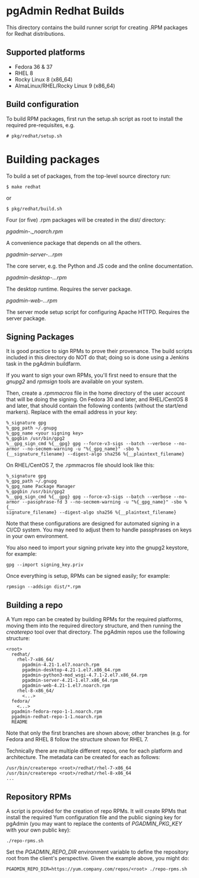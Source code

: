 # pgAdmin Redhat Builds

This directory contains the build runner script for creating .RPM packages for
Redhat distributions. 

## Supported platforms

* Fedora 36 & 37
* RHEL 8
* Rocky Linux 8 (x86_64)
* AlmaLinux/RHEL/Rocky Linux 9 (x86_64)

## Build configuration

To build RPM packages, first run the setup.sh script as root to install the 
required pre-requisites, e.g.

    # pkg/redhat/setup.sh

# Building packages

To build a set of packages, from the top-level source directory run:

    $ make redhat

or

    $ pkg/redhat/build.sh

Four (or five) .rpm packages will be created in the dist/ directory:

*pgadmin-<version>.<distro>_noarch.rpm*

A convenience package that depends on all the others.

*pgadmin-server-<version>.<distro>.<arch>.rpm*

The core server, e.g. the Python and JS code and the online documentation.

*pgadmin-desktop-<version>.<distro>.<arch>.rpm*

The desktop runtime. Requires the server package.

*pgadmin-web-<version>.<distro>.<arch>.rpm*

The server mode setup script for configuring Apache HTTPD. Requires the server 
package.

## Signing Packages

It is good practice to sign RPMs to prove their provenance. The build scripts
included in this directory do NOT do that; doing so is done using a Jenkins
task in the pgAdmin buildfarm.

If you want to sign your own RPMs, you'll first need to ensure that the
*gnupg2* and *rpmsign* tools are available on your system.

Then, create a *.rpmmacros* file in the home directory of the user account that
will be doing the signing. On Fedora 30 and later, and RHEL/CentOS 8 and later,
that should contain the following contents (without the start/end markers).
Replace <your signing key> with the email address in your key:

    %_signature gpg
    %_gpg_path ~/.gnupg
    %_gpg_name <your signing key>
    %_gpgbin /usr/bin/gpg2
    %__gpg_sign_cmd %{__gpg} gpg --force-v3-sigs --batch --verbose --no-armor --no-secmem-warning -u "%{_gpg_name}" -sbo %{__signature_filename} --digest-algo sha256 %{__plaintext_filename}

On RHEL/CentOS 7, the .rpmmacros file should look like this:

    %_signature gpg
    %_gpg_path ~/.gnupg
    %_gpg_name Package Manager
    %_gpgbin /usr/bin/gpg2
    %__gpg_sign_cmd %{__gpg} gpg --force-v3-sigs --batch --verbose --no-armor --passphrase-fd 3 --no-secmem-warning -u "%{_gpg_name}" -sbo %{__
    signature_filename} --digest-algo sha256 %{__plaintext_filename}

Note that these configurations are designed for automated signing in a CI/CD
system. You may need to adjust them to handle passphrases on keys in your own
environment.

You also need to import your signing private key into the gnupg2 keystore, for
example:

    gpg --import signing_key.priv

Once everything is setup, RPMs can be signed easily; for example:

    rpmsign --addsign dist/*.rpm

## Building a repo

A Yum repo can be created by building RPMs for the required platforms, moving
them into the required directory structure, and then running the *createrepo* 
tool over that directory. The pgAdmin repos use the following structure:

    <root>
      redhat/
        rhel-7-x86_64/
          pgadmin-4.21-1.el7.noarch.rpm
          pgadmin-desktop-4.21-1.el7.x86_64.rpm
          pgadmin-python3-mod_wsgi-4.7.1-2.el7.x86_64.rpm
          pgadmin-server-4.21-1.el7.x86_64.rpm
          pgadmin-web-4.21-1.el7.noarch.rpm
        rhel-8-x86_64/
          <...>
      fedora/
        <...>
      pgadmin-fedora-repo-1-1.noarch.rpm
      pgadmin-redhat-repo-1-1.noarch.rpm
      README

Note that only the first branches are shown above; other branches (e.g. for
Fedora and RHEL 8 follow the structure shown for RHEL 7.

Technically there are multiple different repos, one for each platform and
architecture. The metadata can be created for each as follows:

    /usr/bin/createrepo <root>/redhat/rhel-7-x86_64
    /usr/bin/createrepo <root>/redhat/rhel-8-x86_64
    ...

## Repository RPMs

A script is provided for the creation of repo RPMs. It will create RPMs that
install the required Yum configuration file and the public signing key for
pgAdmin (you may want to replace the contents of *PGADMIN_PKG_KEY* with your own
public key):

    ./repo-rpms.sh

Set the *PGADMIN_REPO_DIR* environment variable to define the repository root
from the client's perspective. Given the example above, you might do:

    PGADMIN_REPO_DIR=https://yum.company.com/repos/<root> ./repo-rpms.sh
